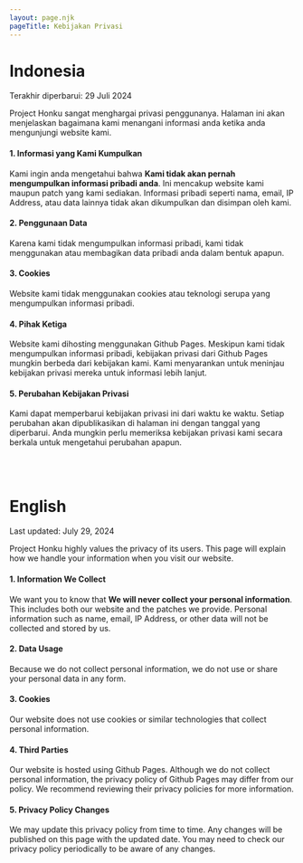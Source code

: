 ```yaml
---
layout: page.njk
pageTitle: Kebijakan Privasi
---
```


# Indonesia

Terakhir diperbarui: 29 Juli 2024

Project Honku sangat menghargai privasi penggunanya.
Halaman ini akan menjelaskan bagaimana kami menangani informasi anda ketika anda mengunjungi website kami.

#### 1. Informasi yang Kami Kumpulkan
Kami ingin anda mengetahui bahwa **Kami tidak akan pernah mengumpulkan informasi pribadi anda**.
Ini mencakup website kami maupun patch yang kami sediakan.
Informasi pribadi seperti nama, email, IP Address, atau data lainnya tidak akan dikumpulkan dan disimpan oleh kami.

#### 2. Penggunaan Data
Karena kami tidak mengumpulkan informasi pribadi, kami tidak menggunakan atau membagikan data pribadi anda dalam bentuk apapun.

#### 3. Cookies
Website kami tidak menggunakan cookies atau teknologi serupa yang mengumpulkan informasi pribadi.

#### 4. Pihak Ketiga
Website kami dihosting menggunakan Github Pages. Meskipun kami tidak mengumpulkan informasi pribadi,
kebijakan privasi dari Github Pages mungkin berbeda dari kebijakan kami.
Kami menyarankan untuk meninjau kebijakan privasi mereka untuk informasi lebih lanjut.

#### 5. Perubahan Kebijakan Privasi
Kami dapat memperbarui kebijakan privasi ini dari waktu ke waktu.
Setiap perubahan akan dipublikasikan di halaman ini dengan tanggal yang diperbarui.
Anda mungkin perlu memeriksa kebijakan privasi kami secara berkala untuk mengetahui perubahan apapun.

<br><br>

# English

Last updated: July 29, 2024

Project Honku highly values the privacy of its users.
This page will explain how we handle your information when you visit our website.

#### 1. Information We Collect
We want you to know that **We will never collect your personal information**.
This includes both our website and the patches we provide.
Personal information such as name, email, IP Address, or other data will not be collected and stored by us.

#### 2. Data Usage
Because we do not collect personal information, we do not use or share your personal data in any form.

#### 3. Cookies
Our website does not use cookies or similar technologies that collect personal information.

#### 4. Third Parties
Our website is hosted using Github Pages. Although we do not collect personal information,
the privacy policy of Github Pages may differ from our policy.
We recommend reviewing their privacy policies for more information.

#### 5. Privacy Policy Changes
We may update this privacy policy from time to time.
Any changes will be published on this page with the updated date.
You may need to check our privacy policy periodically to be aware of any changes.